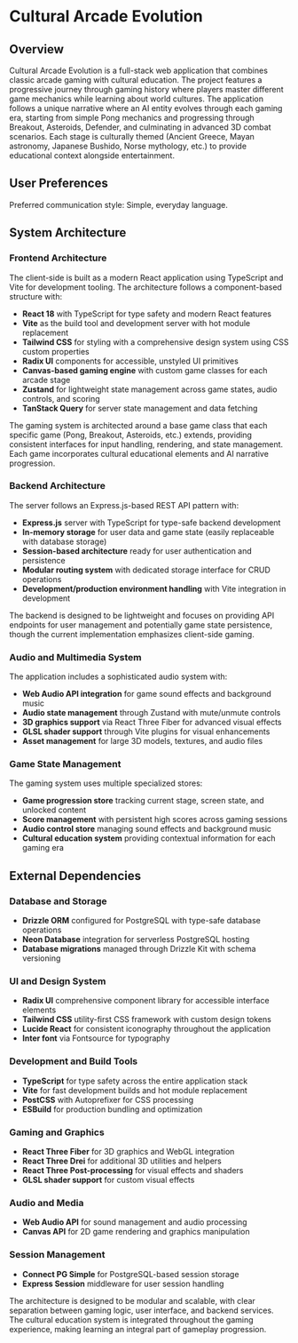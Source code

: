 # Cultural Arcade Evolution

## Overview

Cultural Arcade Evolution is a full-stack web application that combines classic arcade gaming with cultural education. The project features a progressive journey through gaming history where players master different game mechanics while learning about world cultures. The application follows a unique narrative where an AI entity evolves through each gaming era, starting from simple Pong mechanics and progressing through Breakout, Asteroids, Defender, and culminating in advanced 3D combat scenarios. Each stage is culturally themed (Ancient Greece, Mayan astronomy, Japanese Bushido, Norse mythology, etc.) to provide educational context alongside entertainment.

## User Preferences

Preferred communication style: Simple, everyday language.

## System Architecture

### Frontend Architecture
The client-side is built as a modern React application using TypeScript and Vite for development tooling. The architecture follows a component-based structure with:

- **React 18** with TypeScript for type safety and modern React features
- **Vite** as the build tool and development server with hot module replacement
- **Tailwind CSS** for styling with a comprehensive design system using CSS custom properties
- **Radix UI** components for accessible, unstyled UI primitives
- **Canvas-based gaming engine** with custom game classes for each arcade stage
- **Zustand** for lightweight state management across game states, audio controls, and scoring
- **TanStack Query** for server state management and data fetching

The gaming system is architected around a base game class that each specific game (Pong, Breakout, Asteroids, etc.) extends, providing consistent interfaces for input handling, rendering, and state management. Each game incorporates cultural educational elements and AI narrative progression.

### Backend Architecture
The server follows an Express.js-based REST API pattern with:

- **Express.js** server with TypeScript for type-safe backend development
- **In-memory storage** for user data and game state (easily replaceable with database storage)
- **Session-based architecture** ready for user authentication and persistence
- **Modular routing system** with dedicated storage interface for CRUD operations
- **Development/production environment handling** with Vite integration in development

The backend is designed to be lightweight and focuses on providing API endpoints for user management and potentially game state persistence, though the current implementation emphasizes client-side gaming.

### Audio and Multimedia System
The application includes a sophisticated audio system with:

- **Web Audio API integration** for game sound effects and background music
- **Audio state management** through Zustand with mute/unmute controls
- **3D graphics support** via React Three Fiber for advanced visual effects
- **GLSL shader support** through Vite plugins for visual enhancements
- **Asset management** for large 3D models, textures, and audio files

### Game State Management
The gaming system uses multiple specialized stores:

- **Game progression store** tracking current stage, screen state, and unlocked content
- **Score management** with persistent high scores across gaming sessions  
- **Audio control store** managing sound effects and background music
- **Cultural education system** providing contextual information for each gaming era

## External Dependencies

### Database and Storage
- **Drizzle ORM** configured for PostgreSQL with type-safe database operations
- **Neon Database** integration for serverless PostgreSQL hosting
- **Database migrations** managed through Drizzle Kit with schema versioning

### UI and Design System
- **Radix UI** comprehensive component library for accessible interface elements
- **Tailwind CSS** utility-first CSS framework with custom design tokens
- **Lucide React** for consistent iconography throughout the application
- **Inter font** via Fontsource for typography

### Development and Build Tools
- **TypeScript** for type safety across the entire application stack
- **Vite** for fast development builds and hot module replacement
- **PostCSS** with Autoprefixer for CSS processing
- **ESBuild** for production bundling and optimization

### Gaming and Graphics
- **React Three Fiber** for 3D graphics and WebGL integration
- **React Three Drei** for additional 3D utilities and helpers
- **React Three Post-processing** for visual effects and shaders
- **GLSL shader support** for custom visual effects

### Audio and Media
- **Web Audio API** for sound management and audio processing
- **Canvas API** for 2D game rendering and graphics manipulation

### Session Management
- **Connect PG Simple** for PostgreSQL-based session storage
- **Express Session** middleware for user session handling

The architecture is designed to be modular and scalable, with clear separation between gaming logic, user interface, and backend services. The cultural education system is integrated throughout the gaming experience, making learning an integral part of gameplay progression.